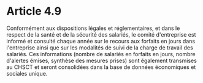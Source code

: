 # Article 4.9

Conformément aux dispositions légales et réglementaires, et dans le respect de la santé et de la sécurité des salariés, le comité d'entreprise est informé et consulté chaque année sur le recours aux forfaits en jours dans l'entreprise ainsi que sur les modalités de suivi de la charge de travail des salariés. Ces informations (nombre de salariés en forfaits en jours, nombre d'alertes émises, synthèse des mesures prises) sont également transmises au CHSCT et seront consolidées dans la base de données économiques et sociales unique. 

